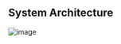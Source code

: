## System Architecture
![image](https://github.com/D2arDiary/.github/assets/39149858/622190ee-ff6d-4579-bab8-7ee97b05c32e)

